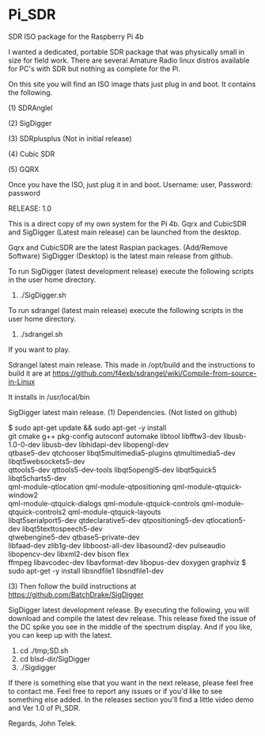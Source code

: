 # Pi_SDR
SDR ISO package for the Raspberry Pi 4b

I wanted a dedicated, portable SDR package that was physically small in size for field work.
There are several Amature Radio linux distros available for PC's with SDR but nothing as complete
for the Pi.

On this site you will find an ISO image thats just plug in and boot. It contains the following.

(1) SDRAnglel

(2) SigDigger

(3) SDRplusplus (Not in initial release)

(4) Cubic SDR

(5) GQRX


Once you have the ISO, just plug it in and boot. Username: user, Password: password

RELEASE: 1.0

This is a direct copy of my own system for the Pi 4b.
Gqrx and CubicSDR and SigDigger (Latest main release) can be launched from the desktop.

Gqrx and CubicSDR are the latest Raspian packages. (Add/Remove Software)
SigDigger (Desktop) is the latest main release from github. 

To run SigDigger (latest development release) execute the following scripts in the user home directory.
1) ./SigDigger.sh

To run sdrangel (latest main release) execute the following scripts in the user home directory.
1) ./sdrangel.sh

If you want to play.

Sdrangel latest main release.
This made in /opt/build and the instructions to build it are at https://github.com/f4exb/sdrangel/wiki/Compile-from-source-in-Linux

It installs in /usr/local/bin

SigDigger latest main release.
(1) Dependencies. (Not listed on github)

$ sudo apt-get update && sudo apt-get -y install \
git cmake g++ pkg-config autoconf automake libtool libfftw3-dev libusb-1.0-0-dev libusb-dev libhidapi-dev libopengl-dev \
qtbase5-dev qtchooser libqt5multimedia5-plugins qtmultimedia5-dev libqt5websockets5-dev \
qttools5-dev qttools5-dev-tools libqt5opengl5-dev libqt5quick5 libqt5charts5-dev \
qml-module-qtlocation  qml-module-qtpositioning qml-module-qtquick-window2 \
qml-module-qtquick-dialogs qml-module-qtquick-controls qml-module-qtquick-controls2 qml-module-qtquick-layouts \
libqt5serialport5-dev qtdeclarative5-dev qtpositioning5-dev qtlocation5-dev libqt5texttospeech5-dev \
qtwebengine5-dev qtbase5-private-dev \
libfaad-dev zlib1g-dev libboost-all-dev libasound2-dev pulseaudio libopencv-dev libxml2-dev bison flex \
ffmpeg libavcodec-dev libavformat-dev libopus-dev doxygen graphviz
$ sudo apt-get -y install libsndfile1 libsndfile1-dev

(3) Then follow the build instructions at https://github.com/BatchDrake/SigDigger

SigDigger latest development release.
By executing the following, you will download and compile the latest dev release.
This release fixed the issue of the DC spike you see in the middle of the spectrum display.
And if you like, you can keep up with the latest.

1) cd ./tmp;SD.sh
2) cd blsd-dir/SigDigger
3) ./Sigdigger

If there is something else that you want in the next release, please feel free to contact me.
Feel free to report any issues or if you'd like to see something else added.
In the releases section you'll find a little video demo and Ver 1.0 of Pi_SDR.

Regards,
    John Telek.
